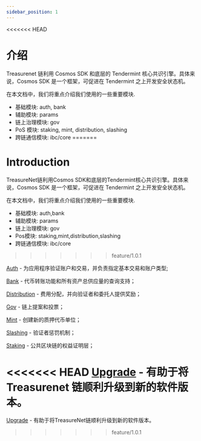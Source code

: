 ```yaml
---
sidebar_position: 1
---
```


<<<<<<< HEAD
# 介绍

Treasurenet 链利用 Cosmos SDK 和底层的 Tendermint 核心共识引擎。具体来说，Cosmos SDK 是一个框架，可促进在 Tendermint 之上开发安全状态机。

在本文档中，我们将重点介绍我们使用的一些重要模块.

- 基础模块: auth, bank
- 辅助模块: params
- 链上治理模块: gov
- PoS 模块: staking, mint, distribution, slashing
- 跨链通信模块: ibc/core
=======
# Introduction

TreasureNet链利用Cosmos SDK和底层的Tendermint核心共识引擎。具体来说，Cosmos SDK 是一个框架，可促进在 Tendermint 之上开发安全状态机。

在本文档中，我们将重点介绍我们使用的一些重要模块.

* 基础模块: auth,bank
* 辅助模块: params
* 链上治理模块: gov
* Pos模块: staking,mint,distribution,slashing
* 跨链通信模块: ibc/core
>>>>>>> feature/1.0.1

[Auth](./auth.md) - 为应用程序验证账户和交易，并负责指定基本交易和账户类型;

[Bank](./bank.md) - 代币转账功能和所有资产总供应量的查询支持；

[Distribution](./distribution.md) - 费用分配，并向验证者和委托人提供奖励；

[Gov](./gov.md) - 链上提案和投票；

[Mint](./mint.md) - 创建新的质押代币单位；

[Slashing](./slashing.md) - 验证者惩罚机制；

[Staking](./staking.md) - 公共区块链的权益证明层；

<<<<<<< HEAD
[Upgrade](./staking.md) - 有助于将 Treasurenet 链顺利升级到新的软件版本。
=======
[Upgrade](./staking.md) - 有助于将TreasureNet链顺利升级到新的软件版本。
>>>>>>> feature/1.0.1
